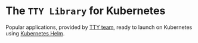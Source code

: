# The `TTY Library` for Kubernetes

Popular applications, provided by [TTY team](https://github.com/TTY-Corporation), ready to launch on Kubernetes using [Kubernetes Helm](https://github.com/helm/helm).
